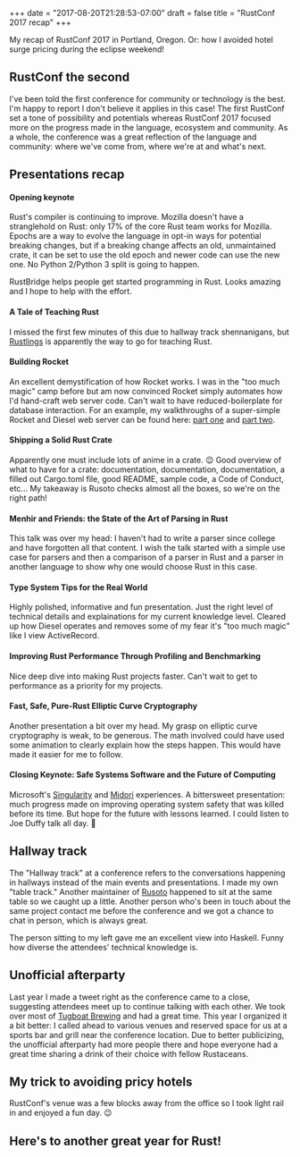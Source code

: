 +++
date = "2017-08-20T21:28:53-07:00"
draft = false
title = "RustConf 2017 recap"
+++

My recap of RustConf 2017 in Portland, Oregon.  Or: how I avoided hotel surge pricing during the eclipse weekend!

<!--more-->

## RustConf the second

I've been told the first conference for community or technology is the best.  I'm happy to report I don't believe it applies in this case!  The first RustConf set a tone of possibility and potentials whereas RustConf 2017 focused more on the progress made in the language, ecosystem and community.  As a whole, the conference was a great reflection of the language and community: where we've come from, where we're at and what's next.

## Presentations recap

#### Opening keynote

Rust's compiler is continuing to improve.  Mozilla doesn't have a stranglehold on Rust: only 17% of the core Rust team works for Mozilla.  Epochs are a way to evolve the language in opt-in ways for potential breaking changes, but if a breaking change affects an old, unmaintained crate, it can be set to use the old epoch and newer code can use the new one.  No Python 2/Python 3 split is going to happen.

RustBridge helps people get started programming in Rust.  Looks amazing and I hope to help with the effort.

#### A Tale of Teaching Rust

I missed the first few minutes of this due to hallway track shennanigans, but [Rustlings](https://github.com/carols10cents/rustlings) is apparently the way to go for teaching Rust.

#### Building Rocket

An excellent demystification of how Rocket works.  I was in the "too much magic" camp before but am now convinced Rocket simply automates how I'd hand-craft web server code.  Can't wait to have reduced-boilerplate for database interaction.  For an example, my walkthroughs of a super-simple Rocket and Diesel web server can be found here: [part one](https://matthewkmayer.github.io/blag/public/post/rusoto-rds-walkthrough/) and [part two](https://matthewkmayer.github.io/blag/public/post/rusoto-rds-mk2/).

#### Shipping a Solid Rust Crate

Apparently one must include lots of anime in a crate. 😉  Good overview of what to have for a crate: documentation, documentation, documentation, a filled out Cargo.toml file, good README, sample code, a Code of Conduct, etc...  My takeaway is Rusoto checks almost all the boxes, so we're on the right path!

#### Menhir and Friends: the State of the Art of Parsing in Rust

This talk was over my head: I haven't had to write a parser since college and have forgotten all that content.  I wish the talk started with a simple use case for parsers and then a comparison of a parser in Rust and a parser in another language to show why one would choose Rust in this case.

#### Type System Tips for the Real World

Highly polished, informative and fun presentation.  Just the right level of technical details and explainations for my current knowledge level.  Cleared up how Diesel operates and removes some of my fear it's "too much magic" like I view ActiveRecord.

#### Improving Rust Performance Through Profiling and Benchmarking

Nice deep dive into making Rust projects faster.  Can't wait to get to performance as a priority for my projects.

#### Fast, Safe, Pure-Rust Elliptic Curve Cryptography

Another presentation a bit over my head.  My grasp on elliptic curve cryptography is weak, to be generous.  The math involved could have used some animation to clearly explain how the steps happen.  This would have made it easier for me to follow.

#### Closing Keynote: Safe Systems Software and the Future of Computing

Microsoft's [Singularity](https://en.wikipedia.org/wiki/Singularity_(operating_system)) and [Midori](https://en.wikipedia.org/wiki/Midori_(operating_system)) experiences.  A bittersweet presentation: much progress made on improving operating system safety that was killed before its time.  But hope for the future with lessons learned.  I could listen to Joe Duffy talk all day. 🙂

## Hallway track

The "Hallway track" at a conference refers to the conversations happening in hallways instead of the main events and presentations.  I made my own "table track."  Another maintainer of [Rusoto](https://github.com/rusoto/rusoto/) happened to sit at the same table so we caught up a little.  Another person who's been in touch about the same project contact me before the conference and we got a chance to chat in person, which is always great.

The person sitting to my left gave me an excellent view into Haskell.  Funny how diverse the attendees' technical knowledge is.

## Unofficial afterparty

Last year I made a tweet right as the conference came to a close, suggesting attendees meet up to continue talking with each other.  We took over most of [Tugboat Brewing](http://www.tugboatbrewco.com/) and had a great time.  This year I organized it a bit better: I called ahead to various venues and reserved space for us at a sports bar and grill near the conference location.  Due to better publicizing, the unofficial afterparty had more people there and hope everyone had a great time sharing a drink of their choice with fellow Rustaceans.

## My trick to avoiding pricy hotels

RustConf's venue was a few blocks away from the office so I took light rail in and enjoyed a fun day. 😉

## Here's to another great year for Rust!
